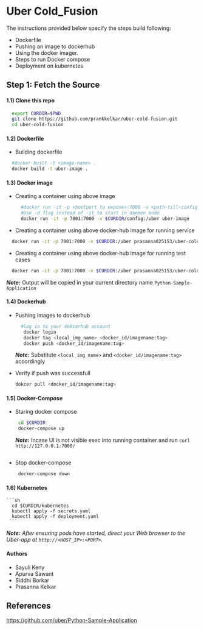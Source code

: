 # Uber Cold_Fusion

The instructions provided below specify the steps build following:

* Dockerfile
* Pushing an image to dockerhub
* Using the docker imager.
* Steps to run Docker compose
* Deployment on kubernetes

## Step 1: Fetch the Source

#### 1.1) Clone this repo
  ```sh
    export CURDIR=$PWD
    git clone https://github.com/prankkelkar/uber-cold-fusion.git
    cd uber-cold-fusion
  ```

#### 1.2) Dockerfile 
  * Building dockerfile
  ```sh
    #docker built -t <image-name> .
    docker build -t uber-image .
  ```
#### 1.3) Docker image
* Creating a container using above image
  ```sh
    #docker run -it -p <hostport to expose>:7000 -v <path-till-config-directory> image-name
    #Use -d flag instead of -it to start in daemon mode
    docker run -it -p 7001:7000 -v $CURDIR/config:/uber uber-image
  ```
 * Creating a container using above docker-hub image for running service
  ```sh
    docker run -it -p 7001:7000 -v $CURDIR:/uber prasanna025153/uber-cold-fusion:run
  ```
 
  * Creating a container using above docker-hub image for running test cases
  ```sh
    docker run -it -p 7001:7000 -v $CURDIR:/uber prasanna025153/uber-cold-fusion:test
  ```
  
   _**Note:**_ Output will be copied in your current directory name `Python-Sample-Application`
  

#### 1.4) Dockerhub
* Pushing images to dockerhub
  ```sh
    #log in to your dokcerhub account
     docker login
     docker tag <local_img_name> <docker_id/imagename:tag>
     docker push <docker_id/imagename:tag>
   ```
  _**Note:**_ Substitute  `<local_img_name>` and `<docker_id/imagename:tag>` acoordingly
   
* Verify if push was successfull
  ```sh
  dokcer pull <docker_id/imagename:tag>
  ```


#### 1.5) Docker-Compose

*  Staring docker compose

    ```sh
     cd $CURDIR
     docker-compose up
    ```
    _**Note:**_ Incase UI is not visible exec into running container and run `curl http://127.0.0.1:7000/`
   ```
* Stop docker-compose  

    ```sh
     docker-compose down
    ```
 #### 1.6) Kubernetes
    ```sh
      cd $CURDIR/kubernetes
      kubectl apply -f secrets.yaml
      kubectl apply -f deployment.yaml
     ```
     
_**Note:** After ensuring pods have started, direct your Web browser to the Uber-app at `http://<HOST_IP>:<PORT>`._

#### Authors
  * Sayuli Keny
  * Apurva Sawant
  * Siddhi Borkar
  * Prasanna Kelkar

## References
https://github.com/uber/Python-Sample-Application
